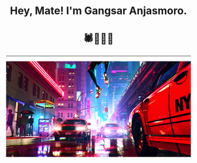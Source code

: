 <h1 align="center">
   Hey, Mate! I'm Gangsar Anjasmoro.
</h1>

<h1 align="center">🕷️😵‍💫🦍</h1>

---

<div align="center">
  <img src="/download.gif" alt="Spiderman GIF" />
</div>
